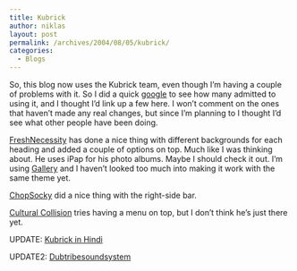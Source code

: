 ```yaml
---
title: Kubrick
author: niklas
layout: post
permalink: /archives/2004/08/05/kubrick/
categories:
  - Blogs
---
```

So, this blog now uses the Kubrick team, even though I&#8217;m having a couple of problems with it. So I did a quick [google][1] to see how many admitted to using it, and I thought I&#8217;d link up a few here. I won&#8217;t comment on the ones that haven&#8217;t made any real changes, but since I&#8217;m planning to I thought I&#8217;d see what other people have been doing.

<a href="http://freshnecessity.net/blog/" class="broken_link">FreshNecessity</a> has done a nice thing with different backgrounds for each heading and added a couple of options on top. Much like I was thinking about. He uses iPap for his photo albums. Maybe I should check it out. I&#8217;m using [Gallery][2] and I haven&#8217;t looked too much into making it work with the same theme yet.

[ChopSocky][3] did a nice thing with the right-side bar.

<a href="http://adampoulemanos.com/" class="broken_link">Cultural Collision</a> tries having a menu on top, but I don&#8217;t think he&#8217;s just there yet.

UPDATE: <a href="http://pnarula.com/files/dev-akshargram-kubrick.png" class="broken_link">Kubrick in Hindi</a>

UPDATE2: [Dubtribesoundsystem][4]

 [1]: http://www.google.com/search?q=%22Design+by+Michael+Heilemann%22&sourceid=mozilla-search&start=0&start=0&ie=utf-8&oe=utf-8
 [2]: http://gallery.sourceforge.net
 [3]: http://chopsocky.net/
 [4]: http://www.dubtribe.com/